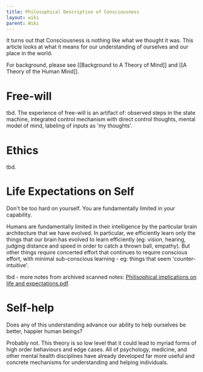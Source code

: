 ```yaml
---
title: Philosophical Description of Consciousness
layout: wiki
parent: Wiki
---
```


It turns out that Consciousness is nothing like what we thought it was. This article looks at what it means for our understanding of ourselves and our place in the world.

For background, please see [[Background to A Theory of Mind]] and [[A Theory of the Human Mind]].

# Free-will
tbd.
The experience of free-will is an artifact of: observed steps in the state machine, integrated control mechanism with direct control thoughts, mental model of mind, labeling of inputs as 'my thoughts'.

# Ethics
tbd.

# Life Expectations on Self
Don't be too hard on yourself. You are fundamentally limited in your capability.

Humans are fundamentally limited in their intelligence by the particular brain architecture that we have evolved. In particular, we efficiently learn only the things that our brain has evolved to learn efficiently (eg: vision, hearing, judging distance and speed in order to catch a thrown ball, empathy). But other things require concerted effort that continues to require conscious effort, with minimal sub-conscious learning - eg: things that seem 'counter-intuitive'.

tbd - more notes from archived scanned notes: [Philisophical implications on life and expectations.pdf](files/archive/2020-02-23-Philisophical-implications-on-life-and-expectations.pdf).

# Self-help
Does any of this understanding advance our ability to help ourselves be better, happier human beings?

Probably not. This theory is so low level that it could lead to myriad forms of high order behaviours and edge cases. All of psychology, medicine, and other mental health disciplines have already developed far more useful and concrete mechanisms for understanding and helping individuals.